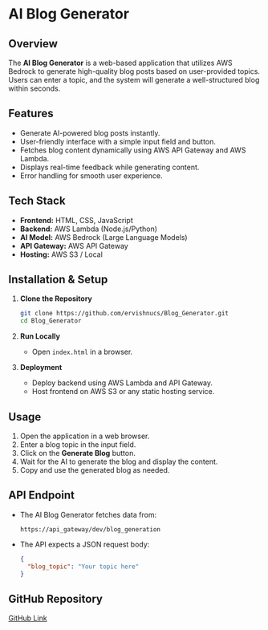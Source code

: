 # AI Blog Generator

## Overview
The **AI Blog Generator** is a web-based application that utilizes AWS Bedrock to generate high-quality blog posts based on user-provided topics. Users can enter a topic, and the system will generate a well-structured blog within seconds.

## Features
- Generate AI-powered blog posts instantly.
- User-friendly interface with a simple input field and button.
- Fetches blog content dynamically using AWS API Gateway and AWS Lambda.
- Displays real-time feedback while generating content.
- Error handling for smooth user experience.

## Tech Stack
- **Frontend:** HTML, CSS, JavaScript
- **Backend:** AWS Lambda (Node.js/Python)
- **AI Model:** AWS Bedrock (Large Language Models)
- **API Gateway:** AWS API Gateway
- **Hosting:** AWS S3 / Local

## Installation & Setup
1. **Clone the Repository**
   ```sh
   git clone https://github.com/ervishnucs/Blog_Generator.git
   cd Blog_Generator
   ```

2. **Run Locally**
   - Open `index.html` in a browser.

3. **Deployment**
   - Deploy backend using AWS Lambda and API Gateway.
   - Host frontend on AWS S3 or any static hosting service.

## Usage
1. Open the application in a web browser.
2. Enter a blog topic in the input field.
3. Click on the **Generate Blog** button.
4. Wait for the AI to generate the blog and display the content.
5. Copy and use the generated blog as needed.

## API Endpoint
- The AI Blog Generator fetches data from:
  ```
  https://api_gateway/dev/blog_generation
  ```
- The API expects a JSON request body:
  ```json
  {
    "blog_topic": "Your topic here"
  }
  ```
## GitHub Repository
[GitHub Link](https://github.com/ervishnucs/Blog_Generator)



